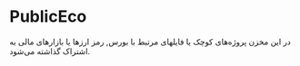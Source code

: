 # PublicEco
در این مخزن پروژه‌های کوچک یا فایلهای مرتبط با بورس, رمز ارزها یا بازارهای مالی به اشتراک گذاشته می‌شود.
